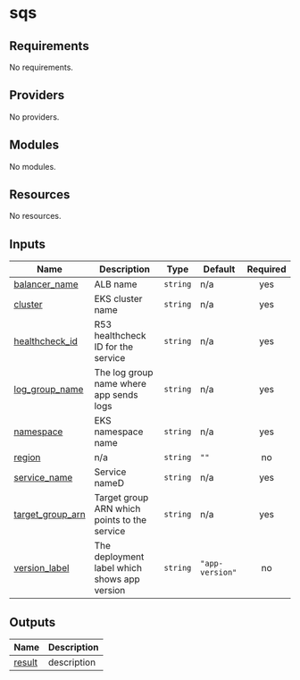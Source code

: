# sqs

<!-- BEGINNING OF PRE-COMMIT-TERRAFORM DOCS HOOK -->
## Requirements

No requirements.

## Providers

No providers.

## Modules

No modules.

## Resources

No resources.

## Inputs

| Name | Description | Type | Default | Required |
|------|-------------|------|---------|:--------:|
| <a name="input_balancer_name"></a> [balancer\_name](#input\_balancer\_name) | ALB name | `string` | n/a | yes |
| <a name="input_cluster"></a> [cluster](#input\_cluster) | EKS cluster name | `string` | n/a | yes |
| <a name="input_healthcheck_id"></a> [healthcheck\_id](#input\_healthcheck\_id) | R53 healthcheck ID for the service | `string` | n/a | yes |
| <a name="input_log_group_name"></a> [log\_group\_name](#input\_log\_group\_name) | The log group name where app sends logs | `string` | n/a | yes |
| <a name="input_namespace"></a> [namespace](#input\_namespace) | EKS namespace name | `string` | n/a | yes |
| <a name="input_region"></a> [region](#input\_region) | n/a | `string` | `""` | no |
| <a name="input_service_name"></a> [service\_name](#input\_service\_name) | Service nameD | `string` | n/a | yes |
| <a name="input_target_group_arn"></a> [target\_group\_arn](#input\_target\_group\_arn) | Target group ARN which points to the service | `string` | n/a | yes |
| <a name="input_version_label"></a> [version\_label](#input\_version\_label) | The deployment label which shows app version | `string` | `"app-version"` | no |

## Outputs

| Name | Description |
|------|-------------|
| <a name="output_result"></a> [result](#output\_result) | description |
<!-- END OF PRE-COMMIT-TERRAFORM DOCS HOOK -->
